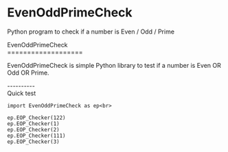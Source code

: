 # EvenOddPrimeCheck
Python program to check if a number is Even / Odd  / Prime <br>

EvenOddPrimeCheck<br>
===================<br>

EvenOddPrimeCheck is simple Python library to test if a number is Even OR Odd OR Prime.<br>

----------<br>
Quick test<br>

```python<br>
import EvenOddPrimeCheck as ep<br>

ep.EOP_Checker(122)
ep.EOP_Checker(1)
ep.EOP_Checker(2)
ep.EOP_Checker(111)
ep.EOP_Checker(3)
```
